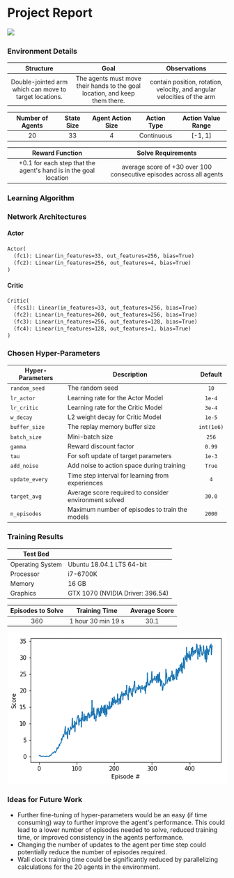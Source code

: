 # Project Report

![](./images/cc_20_.gif)



### Environment Details

|                       Structure                        |                             Goal                             |                         Observations                         |
| :----------------------------------------------------: | :----------------------------------------------------------: | :----------------------------------------------------------: |
| Double-jointed arm which can move to target locations. | The agents must move their hands to the goal location, and keep them there. | contain position, rotation, velocity, and angular velocities of the arm |

| Number of Agents | State Size | Agent Action Size | Action Type | Action Value Range |
| :--------------: | :--------: | :---------------: | :---------: | :----------------: |
|        20        |     33     |         4         | Continuous  |      [-1, 1]       |

|                       Reward Function                        |                      Solve Requirements                      |
| :----------------------------------------------------------: | :----------------------------------------------------------: |
| +0.1 for each step that the agent's hand is in the goal location | average score of +30 over 100 consecutive episodes across all agents |



### Learning Algorithm



### Network Architectures

#### Actor

```
Actor(
  (fc1): Linear(in_features=33, out_features=256, bias=True)
  (fc2): Linear(in_features=256, out_features=4, bias=True)
)
```

#### Critic

```
Critic(
  (fcs1): Linear(in_features=33, out_features=256, bias=True)
  (fc2): Linear(in_features=260, out_features=256, bias=True)
  (fc3): Linear(in_features=256, out_features=128, bias=True)
  (fc4): Linear(in_features=128, out_features=1, bias=True)
)
```



### Chosen Hyper-Parameters

| Hyper-Parameters | Description                                           |  Default   |
| ---------------- | ----------------------------------------------------- | :--------: |
| `random_seed`    | The random seed                                       |    `10`    |
| `lr_actor`       | Learning rate for the Actor Model                     |   `1e-4`   |
| `lr_critic`      | Learning rate for the Critic Model                    |   `3e-4`   |
| `w_decay`        | L2 weight decay for Critic Model                      |   `1e-5`   |
| `buffer_size`    | The replay memory buffer size                         | `int(1e6)` |
| `batch_size`     | Mini-batch size                                       |   `256`    |
| `gamma`          | Reward discount factor                                |   `0.99`   |
| `tau`            | For soft update of target parameters                  |   `1e-3`   |
| `add_noise`      | Add noise to action space during training             |   `True`   |
| `update_every`   | Time step interval for learning from experiences      |    `4`     |
| `target_avg`     | Average score required to consider environment solved |   `30.0`   |
| `n_episodes`     | Maximum number of episodes to train the models        |   `2000`   |



### Training Results

| Test Bed         |                                  |
| ---------------- | -------------------------------- |
| Operating System | Ubuntu 18.04.1 LTS 64-bit        |
| Processor        | i7-6700K                         |
| Memory           | 16 GB                            |
| Graphics         | GTX 1070 (NVIDIA Driver: 396.54) |

| Episodes to Solve |   Training Time    | Average Score |
| :---------------: | :----------------: | :-----------: |
|        360        | 1 hour 30 min 19 s |     30.1      |

![](./images/cc-ddpg_plot_large.png)

### Ideas for Future Work

* Further fine-tuning of hyper-parameters would be an easy (if time consuming) way to further improve the agent's performance. This could lead to a lower number of episodes needed to solve, reduced training time, or improved consistency in the agents performance.
* Changing the number of updates to the agent per time step could potentially reduce the number of episodes required.
* Wall clock training time could be significantly reduced by parallelizing calculations for the 20 agents in the environment.